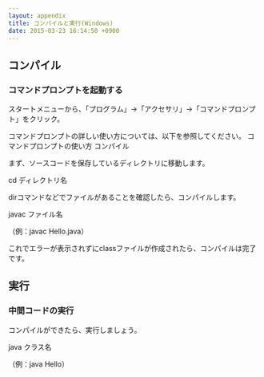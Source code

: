```yaml
---
layout: appendix
title: コンパイルと実行(Windows)
date: 2015-03-23 16:14:50 +0900
---
```



コンパイル
------------------
### コマンドプロンプトを起動する

スタートメニューから、「プログラム」→「アクセサリ」→「コマンドプロンプト」をクリック。

コマンドプロンプトの詳しい使い方については、以下を参照してください。
コマンドプロンプトの使い方
コンパイル

まず、ソースコードを保存しているディレクトリに移動します。

cd ディレクトリ名

dirコマンドなどでファイルがあることを確認したら、コンパイルします。

javac ファイル名

（例：javac Hello.java）

これでエラーが表示されずにclassファイルが作成されたら、コンパイルは完了です。

実行
------------------
### 中間コードの実行

コンパイルができたら、実行しましょう。

java クラス名

（例：java Hello）



